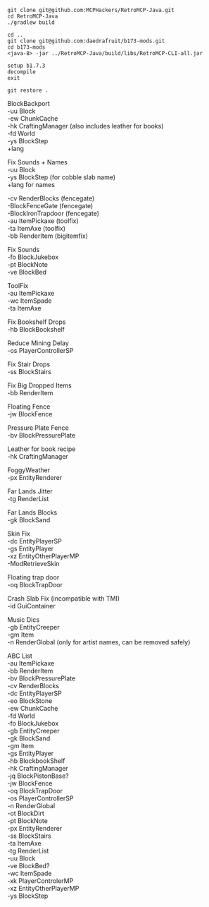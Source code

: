 ```  
git clone git@github.com:MCPHackers/RetroMCP-Java.git  
cd RetroMCP-Java 
./gradlew build  
  
cd ..  
git clone git@github.com:daedrafruit/b173-mods.git
cd b173-mods
<java-8> -jar ../RetroMCP-Java/build/libs/RetroMCP-CLI-all.jar  
  
setup b1.7.3  
decompile  
exit  
  
git restore .  
```  

BlockBackport  
-uu Block  
-ew ChunkCache  
-hk CraftingManager (also includes leather for books)  
-fd World  
-ys BlockStep  
+lang  
  
 Fix Sounds + Names  
 -uu Block  
 -ys BlockStep (for cobble slab name)  
 +lang for names  
  
 -cv RenderBlocks (fencegate)  
 -BlockFenceGate (fencegate)  
 -BlockIronTrapdoor (fencegate)  
 -au ItemPickaxe (toolfix)  
 -ta ItemAxe (toolfix)  
 -bb RenderItem (bigitemfix)  
  
Fix Sounds  
-fo BlockJukebox  
-pt BlockNote  
-ve BlockBed  
  
ToolFix  
-au ItemPickaxe  
-wc ItemSpade  
-ta ItemAxe  
  
Fix Bookshelf Drops  
-hb BlockBookshelf  
  
Reduce Mining Delay  
-os PlayerControllerSP  
  
Fix Stair Drops  
-ss BlockStairs  
  
Fix Big Dropped Items  
-bb RenderItem  
  
Floating Fence  
-jw BlockFence  
  
Pressure Plate Fence  
-bv BlockPressurePlate  
  
Leather for book recipe  
-hk CraftingManager  
  
FoggyWeather  
-px EntityRenderer  
  
Far Lands Jitter  
-tg RenderList  
  
Far Lands Blocks  
-gk BlockSand  
  
Skin Fix  
-dc EntityPlayerSP  
-gs EntityPlayer  
-xz EntityOtherPlayerMP  
-ModRetrieveSkin  
  
Floating trap door  
-oq BlockTrapDoor  
  
Crash Slab Fix (incompatible with TMI)  
-id GuiContainer  
  
Music Dics  
-gb EntityCreeper  
-gm Item  
-n RenderGlobal (only for artist names, can be removed safely)  
  
ABC List  
-au ItemPickaxe  
-bb RenderItem  
-bv BlockPressurePlate  
-cv RenderBlocks  
-dc EntityPlayerSP  
-eo BlockStone  
-ew ChunkCache  
-fd World  
-fo BlockJukebox  
-gb EntityCreeper  
-gk BlockSand  
-gm Item  
-gs EntityPlayer  
-hb BlockbookShelf  
-hk CraftingManager  
-jq BlockPistonBase?  
-jw BlockFence  
-oq BlockTrapDoor  
-os PlayerControllerSP  
-n RenderGlobal  
-ot BlockDirt  
-pt BlockNote  
-px EntityRenderer  
-ss BlockStairs  
-ta ItemAxe  
-tg RenderList  
-uu Block  
-ve BlockBed?  
-wc ItemSpade  
-xk PlayerControlerMP  
-xz EntityOtherPlayerMP  
-ys BlockStep  
